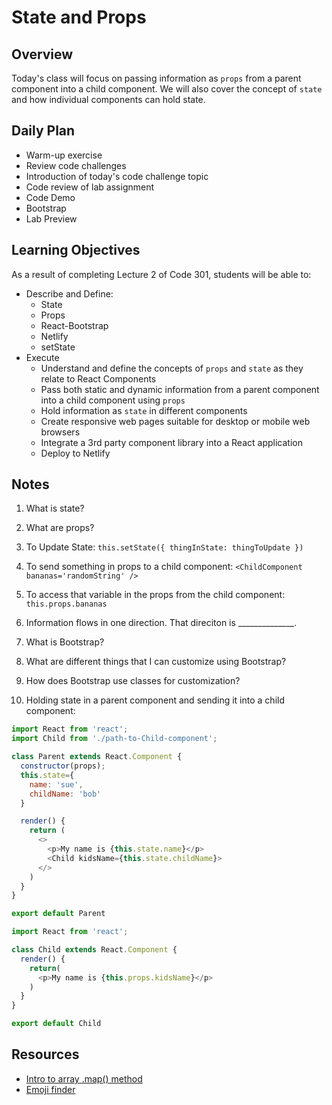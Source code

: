 # State and Props

## Overview

Today's class will focus on passing information as `props` from a parent component into a child component. We will also cover the concept of `state` and how individual components can hold state.

## Daily Plan

- Warm-up exercise
- Review code challenges
- Introduction of today's code challenge topic
- Code review of lab assignment
- Code Demo
- Bootstrap
- Lab Preview

## Learning Objectives

As a result of completing Lecture 2 of Code 301, students will be able to:

- Describe and Define:
  - State
  - Props
  - React-Bootstrap
  - Netlify
  - setState
- Execute
  - Understand and define the concepts of `props` and `state` as they relate to React Components
  - Pass both static and dynamic information from a parent component into a child component using `props`
  - Hold information as `state` in different components
  - Create responsive web pages suitable for desktop or mobile web browsers
  - Integrate a 3rd party component library into a React application
  - Deploy to Netlify

## Notes

1. What is state?

1. What are props?

1. To Update State: `this.setState({ thingInState: thingToUpdate })`

1. To send something in props to a child component: `<ChildComponent bananas='randomString' />`

1. To access that variable in the props from the child component: `this.props.bananas`

1. Information flows in one direction. That direciton is ______________.

1. What is Bootstrap?

1. What are different things that I can customize using Bootstrap?

1. How does Bootstrap use classes for customization?

1. Holding state in a parent component and sending it into a child component:
  ```javaScript
  import React from 'react';
  import Child from './path-to-Child-component';

  class Parent extends React.Component {
    constructor(props);
    this.state={
      name: 'sue',
      childName: 'bob'
    }

    render() {
      return (
        <>
          <p>My name is {this.state.name}</p>
          <Child kidsName={this.state.childName}>
        </>
      )
    }
  }

  export default Parent

  import React from 'react';

  class Child extends React.Component {
    render() {
      return(
        <p>My name is {this.props.kidsName}</p>
      )
    }
  }

  export default Child
  ```

## Resources

- [Intro to array .map() method](https://replit.com/@sheyna/MoccasinExternalSequence#index.js)
- [Emoji finder](https://emojifinder.com/)
